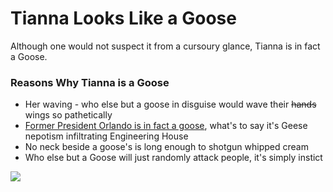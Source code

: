 # Tianna Looks Like a Goose
Although one would not suspect it from a cursoury glance, Tianna is in fact a Goose. 

### Reasons Why Tianna is a Goose
* Her waving - who else but a goose in disguise would wave their ~~hands~~ wings so pathetically 
* [Former President Orlando is in fact a goose](https://orlandolookslikeagoose.com/), what's to say it's Geese nepotism infiltrating Engineering House
* No neck beside a goose's is long enough to shotgun whipped cream
* Who else but a Goose will just randomly attack people, it's simply instict 

![](https://cdn.discordapp.com/attachments/838560590032797707/838560630888726528/image_3.jpg)
